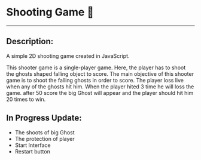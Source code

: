 # Shooting Game 🎃
---


## Description:
A simple 2D shooting game created in JavaScript.

This shooter game is a single-player game. Here, the player has to shoot the ghosts shaped falling object to score. The main objective of this shooter game is to shoot the falling ghosts in order to score. The player loss live when any of the ghosts hit him. When the player hited 3 time he will loss the game.
after 50 score the big Ghost will appear and the player should hit him 20 times to win.

## In Progress Update:
- The shoots of big Ghost
- The protection of player
- Start Interface
- Restart button
